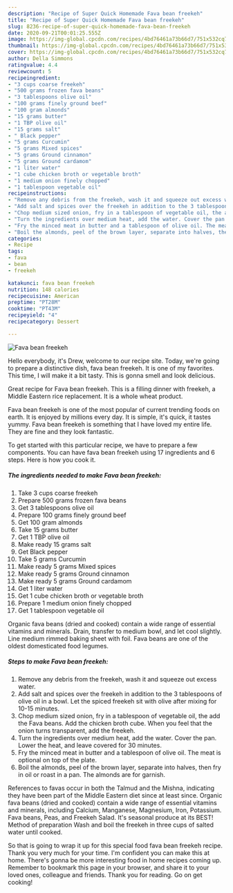 ```yaml
---
description: "Recipe of Super Quick Homemade Fava bean freekeh"
title: "Recipe of Super Quick Homemade Fava bean freekeh"
slug: 8236-recipe-of-super-quick-homemade-fava-bean-freekeh
date: 2020-09-21T00:01:25.555Z
image: https://img-global.cpcdn.com/recipes/4bd76461a73b66d7/751x532cq70/fava-bean-freekeh-recipe-main-photo.jpg
thumbnail: https://img-global.cpcdn.com/recipes/4bd76461a73b66d7/751x532cq70/fava-bean-freekeh-recipe-main-photo.jpg
cover: https://img-global.cpcdn.com/recipes/4bd76461a73b66d7/751x532cq70/fava-bean-freekeh-recipe-main-photo.jpg
author: Della Simmons
ratingvalue: 4.4
reviewcount: 5
recipeingredient:
- "3 cups coarse freekeh"
- "500 grams frozen fava beans"
- "3 tablespoons olive oil"
- "100 grams finely ground beef"
- "100 gram almonds"
- "15 grams butter"
- "1 TBP olive oil"
- "15 grams salt"
- " Black pepper"
- "5 grams Curcumin"
- "5 grams Mixed spices"
- "5 grams Ground cinnamon"
- "5 grams Ground cardamom"
- "1 liter water"
- "1 cube chicken broth or vegetable broth"
- "1 medium onion finely chopped"
- "1 tablespoon vegetable oil"
recipeinstructions:
- "Remove any debris from the freekeh, wash it and squeeze out excess water."
- "Add salt and spices over the freekeh in addition to the 3 tablespoons of olive oil in a bowl. Let the spiced freekeh sit with olive after mixing for 10-15 minutes."
- "Chop medium sized onion, fry in a tablespoon of vegetable oil, the add the Fava beans. Add the chicken broth cube. When you feel that the onion turns transparent, add the freekeh."
- "Turn the ingredients over medium heat, add the water. Cover the pan. Lower the heat, and leave covered for 30 minutes."
- "Fry the minced meat in butter and a tablespoon of olive oil. The meat is optional on top of the plate."
- "Boil the almonds, peel of the brown layer, separate into halves, then fry in oil or roast in a pan. The almonds are for garnish."
categories:
- Recipe
tags:
- fava
- bean
- freekeh

katakunci: fava bean freekeh 
nutrition: 148 calories
recipecuisine: American
preptime: "PT28M"
cooktime: "PT43M"
recipeyield: "4"
recipecategory: Dessert

---
```



![Fava bean freekeh](https://img-global.cpcdn.com/recipes/4bd76461a73b66d7/751x532cq70/fava-bean-freekeh-recipe-main-photo.jpg)

Hello everybody, it's Drew, welcome to our recipe site. Today, we're going to prepare a distinctive dish, fava bean freekeh. It is one of my favorites. This time, I will make it a bit tasty. This is gonna smell and look delicious.

Great recipe for Fava bean freekeh. This is a filling dinner with freekeh, a Middle Eastern rice replacement. It is a whole wheat product.

Fava bean freekeh is one of the most popular of current trending foods on earth. It is enjoyed by millions every day. It is simple, it's quick, it tastes yummy. Fava bean freekeh is something that I have loved my entire life. They are fine and they look fantastic.


To get started with this particular recipe, we have to prepare a few components. You can have fava bean freekeh using 17 ingredients and 6 steps. Here is how you cook it.

<!--inarticleads1-->

##### The ingredients needed to make Fava bean freekeh:

1. Take 3 cups coarse freekeh
1. Prepare 500 grams frozen fava beans
1. Get 3 tablespoons olive oil
1. Prepare 100 grams finely ground beef
1. Get 100 gram almonds
1. Take 15 grams butter
1. Get 1 TBP olive oil
1. Make ready 15 grams salt
1. Get  Black pepper
1. Take 5 grams Curcumin
1. Make ready 5 grams Mixed spices
1. Make ready 5 grams Ground cinnamon
1. Make ready 5 grams Ground cardamom
1. Get 1 liter water
1. Get 1 cube chicken broth or vegetable broth
1. Prepare 1 medium onion finely chopped
1. Get 1 tablespoon vegetable oil


Organic fava beans (dried and cooked) contain a wide range of essential vitamins and minerals. Drain, transfer to medium bowl, and let cool slightly. Line medium rimmed baking sheet with foil. Fava beans are one of the oldest domesticated food legumes. 

<!--inarticleads2-->

##### Steps to make Fava bean freekeh:

1. Remove any debris from the freekeh, wash it and squeeze out excess water.
1. Add salt and spices over the freekeh in addition to the 3 tablespoons of olive oil in a bowl. Let the spiced freekeh sit with olive after mixing for 10-15 minutes.
1. Chop medium sized onion, fry in a tablespoon of vegetable oil, the add the Fava beans. Add the chicken broth cube. When you feel that the onion turns transparent, add the freekeh.
1. Turn the ingredients over medium heat, add the water. Cover the pan. Lower the heat, and leave covered for 30 minutes.
1. Fry the minced meat in butter and a tablespoon of olive oil. The meat is optional on top of the plate.
1. Boil the almonds, peel of the brown layer, separate into halves, then fry in oil or roast in a pan. The almonds are for garnish.


References to favas occur in both the Talmud and the Mishna, indicating they have been part of the Middle Eastern diet since at least since. Organic fava beans (dried and cooked) contain a wide range of essential vitamins and minerals, including Calcium, Manganese, Magnesium, Iron, Potassium. Fava beans, Peas, and Freekeh Salad. It&#39;s seasonal produce at its BEST! Method of preparation Wash and boil the freekeh in three cups of salted water until cooked. 

So that is going to wrap it up for this special food fava bean freekeh recipe. Thank you very much for your time. I'm confident you can make this at home. There's gonna be more interesting food in home recipes coming up. Remember to bookmark this page in your browser, and share it to your loved ones, colleague and friends. Thank you for reading. Go on get cooking!
